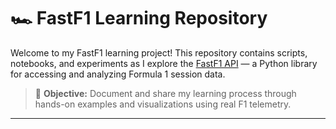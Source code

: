 # 🏎️ FastF1 Learning Repository

Welcome to my FastF1 learning project! This repository contains scripts, notebooks, and experiments as I explore the [FastF1 API](https://theoehrly.github.io/Fast-F1/) — a Python library for accessing and analyzing Formula 1 session data.

> 📌 **Objective:** Document and share my learning process through hands-on examples and visualizations using real F1 telemetry.

---

